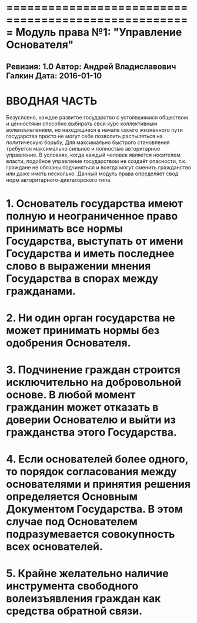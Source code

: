 =====================================================
Модуль права №1: "Управление Основателя"
=====================================================
Ревизия: 1.0
Автор: Андрей Владиславович Галкин
Дата: 2016-01-10
----------------------------------------------------- 

# ВВОДНАЯ ЧАСТЬ

Безусловно, каждое развитое государство с устоявшимися обществом и ценностями способно выбирать свой курс коллективным волеизъявлением, но находящиеся в начале своего жизненного пути государства просто не могут себе позволить распыляться на политическую борьбу, Для максимально быстрого становления требуется максимально сильное и полностью авторитарное управление. В условиях, когда каждый человек является носителем власти, подобное управление государством не создаёт опасности, т.к. граждане не обязаны подчиняться и всегда могут сменить гражданство или даже иметь несколько.
Данный модуль права определяет свод норм авторитарного-диктаторского типа.

# 1. Основатель государства имеют полную и неограниченное право принимать все нормы Государства, выступать от имени Государства и иметь последнее слово в выражении мнения Государства в спорах между гражданами.
# 2. Ни один орган государства не может принимать нормы без одобрения Основателя.
# 3. Подчинение граждан строится исключительно на добровольной основе. В любой момент гражданин может отказать в доверии Основателю и выйти из гражданства этого Государства.
# 4. Если основателей более одного, то порядок согласования между основателями и принятия решения определяется Основным Документом Государства. В этом случае под Основателем подразумевается совокупность всех основателей.
# 5. Крайне желательно наличие инструмента свободного волеизъявления граждан как средства обратной связи.

